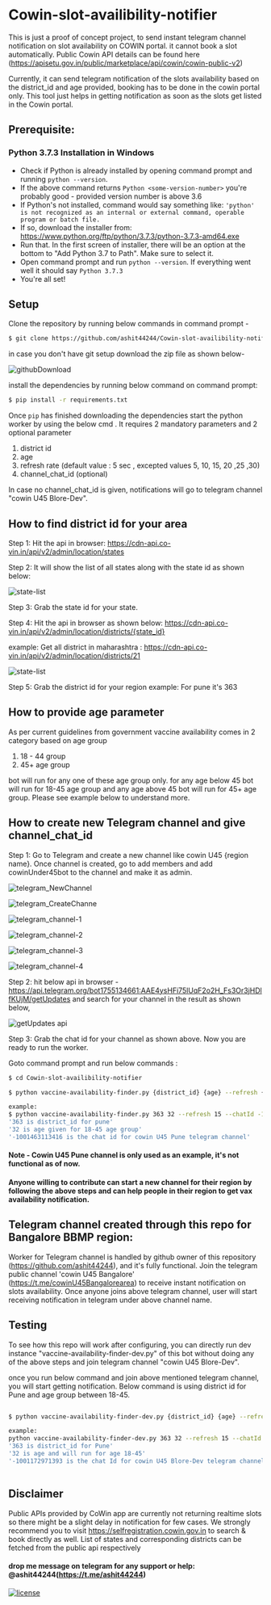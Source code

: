 # Cowin-slot-availibility-notifier

This is just a proof of concept project, to send instant telegram channel notification on slot availability on COWIN portal. it cannot book a slot automatically.
Public Cowin API details can be found here (https://apisetu.gov.in/public/marketplace/api/cowin/cowin-public-v2)

Currently, it can send telegram notification of the slots availability based on the district_id and age provided, booking has to be done in the cowin portal only.
This tool just helps in getting notification as soon as the slots get listed in the Cowin portal. 

## Prerequisite:
### Python 3.7.3 Installation in Windows
- Check if Python is already installed by opening command prompt and running ```python --version```.
- If the above command returns ```Python <some-version-number>``` you're probably good - provided version number is above 3.6
- If Python's not installed, command would say something like: ```'python' is not recognized as an internal or external command, operable program or batch file.```
- If so, download the installer from: https://www.python.org/ftp/python/3.7.3/python-3.7.3-amd64.exe
- Run that. In the first screen of installer, there will be an option at the bottom to "Add Python 3.7 to Path". Make sure to select it.
- Open command prompt and run ```python --version```. If everything went well it should say ```Python 3.7.3```
- You're all set! 

## Setup

Clone the repository by running below commands in command prompt -
```sh
$ git clone https://github.com/ashit44244/Cowin-slot-availibility-notifier.git
```
in case you don't have git setup download the zip file as shown below-

![githubDownload](img/githubDownload.PNG?raw=true)

install the dependencies by running below command on command prompt:

```sh
$ pip install -r requirements.txt
```

Once `pip` has finished downloading the dependencies start the python worker by using 
the below cmd . It requires 2 mandatory parameters and 2 optional parameter
1. district id 
2. age
3. refresh rate (default value : 5 sec , excepted values 5, 10, 15, 20 ,25 ,30)
4. channel_chat_id (optional)

In case no channel_chat_id is given, notifications will go to telegram channel  "cowin U45 Blore-Dev". 

## How to find district id for your area

Step 1: Hit the api in browser: https://cdn-api.co-vin.in/api/v2/admin/location/states

Step 2: It will show the list of all states along with the state id as shown below:

![state-list](img/states.PNG?raw=true)

Step 3: Grab the state id for your state.

Step 4: Hit the api in browser as shown below: https://cdn-api.co-vin.in/api/v2/admin/location/districts/{state_id}

example: Get all district in maharashtra :  https://cdn-api.co-vin.in/api/v2/admin/location/districts/21

![state-list](img/district.PNG?raw=true)

Step 5: Grab the district id for your region example: For pune it's 363


## How to provide age parameter
As per current guidelines from government vaccine availability comes in 2 category based on age group  
1. 18 - 44 group
2. 45+ age group

bot will run for any one of these age group only. for any age below 45 bot will run for 18-45 age group and any age above 45 bot will run for 45+ age group. Please see example below to understand more.


## How to create new Telegram channel and give channel_chat_id

Step 1: Go to Telegram and create a new channel like cowin U45 {region name}. Once channel is created, go to add members and add cowinUnder45bot
to the channel and make it as admin.

![telegram_NewChannel](img/NewChannel.PNG?raw=true)

![telegram_CreateChanne](img/CreateChannel.PNG?raw=true)

![telegram_channel-1](img/telegram-1.PNG?raw=true)

![telegram_channel-2](img/telegram-2.PNG?raw=true)

![telegram_channel-3](img/telegram-3.PNG?raw=true)

![telegram_channel-4](img/telegram-4.PNG?raw=true)

Step 2: hit below api in browser - https://api.telegram.org/bot1755134661:AAE4ysHFi75lUqF2o2H_Fs3Or3jHDlfKUjM/getUpdates
 and search for your channel in the result as shown below, 

![getUpdates api](img/get_updates_api.PNG?raw=true)

Step 3: Grab the chat id for your channel as shown above. Now you are ready to run the worker.

Goto command prompt and run below commands :

```sh
$ cd Cowin-slot-availibility-notifier

$ python vaccine-availability-finder.py {district_id} {age} --refresh {refresh rate} --chatId {channel_chat_id}

example:
$ python vaccine-availability-finder.py 363 32 --refresh 15 --chatId -1001463113416
'363 is district_id for pune'
'32 is age given for 18-45 age group'
'-1001463113416 is the chat id for cowin U45 Pune telegram channel'
```
#### Note - Cowin U45 Pune channel is only used as an example, it's not functional as of now.

#### Anyone willing to contribute can start a new channel for their region by following the above steps and can help people in their region to get vax availability notification.

## Telegram channel created through this repo for Bangalore BBMP region:

Worker for Telegram channel is handled by github owner of this repository (https://github.com/ashit44244), and it's fully functional. 
Join the telegram public channel 'cowin U45 Bangalore' (https://t.me/cowinU45Bangalorearea) to receive instant notification on slots availability.
Once anyone joins above telegram channel, user will start receiving notification in telegram under above channel name.

## Testing

To see how this repo will work after configuring, you can directly run dev instance "vaccine-availability-finder-dev.py" of this bot without doing any of the above steps
and join telegram channel "cowin U45 Blore-Dev". 

once you run below command and join above mentioned telegram channel, you will start getting notification. Below command is using district id for Pune and age group between 18-45.

```sh

$ python vaccine-availability-finder-dev.py {district_id} {age} --refresh {refresh rate} --chatId {channel_chat_id}

example:
python vaccine-availability-finder-dev.py 363 32 --refresh 15 --chatId -1001172971393 
'363 is district_id for Pune'
'32 is age and will run for age 18-45'
'-1001172971393 is the chat Id for cowin U45 Blore-Dev telegram channel'
  
```

## Disclaimer 

Public APIs provided by CoWin app are currently not returning realtime slots so there might be a slight delay in notification for few cases. We strongly recommend you to visit https://selfregistration.cowin.gov.in to search & book directly as well.
List of states and corresponding districts can be fetched from the public api respectively


#### drop me message on telegram for any support or help: @ashit44244(https://t.me/ashit44244)


[![license](https://img.shields.io/github/license/DAVFoundation/captain-n3m0.svg?style=flat-square)](https://github.com/DAVFoundation/captain-n3m0/blob/master/LICENSE)
